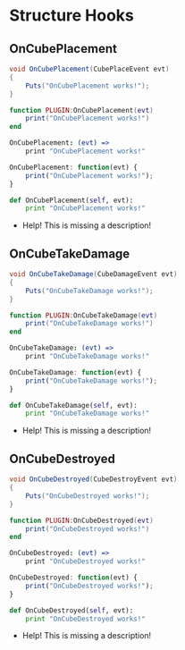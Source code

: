 # Structure Hooks

## OnCubePlacement

``` csharp
void OnCubePlacement(CubePlaceEvent evt)
{
    Puts("OnCubePlacement works!");
}
```

``` lua
function PLUGIN:OnCubePlacement(evt)
    print("OnCubePlacement works!")
end
```

``` coffeescript
OnCubePlacement: (evt) =>
    print "OnCubePlacement works!"
```

``` javascript
OnCubePlacement: function(evt) {
    print("OnCubePlacement works!");
}
```

``` python
def OnCubePlacement(self, evt):
    print "OnCubePlacement works!"
```

 * Help! This is missing a description!

## OnCubeTakeDamage

``` csharp
void OnCubeTakeDamage(CubeDamageEvent evt)
{
    Puts("OnCubeTakeDamage works!");
}
```

``` lua
function PLUGIN:OnCubeTakeDamage(evt)
    print("OnCubeTakeDamage works!")
end
```

``` coffeescript
OnCubeTakeDamage: (evt) =>
    print "OnCubeTakeDamage works!"
```

``` javascript
OnCubeTakeDamage: function(evt) {
    print("OnCubeTakeDamage works!");
}
```

``` python
def OnCubeTakeDamage(self, evt):
    print "OnCubeTakeDamage works!"
```

 * Help! This is missing a description!

## OnCubeDestroyed

``` csharp
void OnCubeDestroyed(CubeDestroyEvent evt)
{
    Puts("OnCubeDestroyed works!");
}
```

``` lua
function PLUGIN:OnCubeDestroyed(evt)
    print("OnCubeDestroyed works!")
end
```

``` coffeescript
OnCubeDestroyed: (evt) =>
    print "OnCubeDestroyed works!"
```

``` javascript
OnCubeDestroyed: function(evt) {
    print("OnCubeDestroyed works!");
}
```

``` python
def OnCubeDestroyed(self, evt):
    print "OnCubeDestroyed works!"
```

 * Help! This is missing a description!
